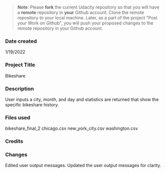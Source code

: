 >**Note**: Please **fork** the current Udacity repository so that you will have a **remote** repository in **your** Github account. Clone the remote repository to your local machine. Later, as a part of the project "Post your Work on Github", you will push your proposed changes to the remote repository in your Github account.

### Date created
1/19/2022
### Project Title
Bikeshare

### Description
User inputs a city, month, and day and statistics are returned that show the specific bikeshare history.

### Files used
bikeshare_final_2
chicago.csv
new_york_city.csv
washington.csv

### Credits

### Changes
Edited user output messages.
Updated the user output messages for clarity.
